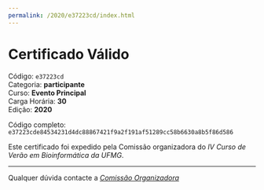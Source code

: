 ```yaml
---
permalink: /2020/e37223cd/index.html
---
```


# Certificado Válido

Código: `e37223cd`<br>
Categoria: **participante**<br>
Curso: **Evento Principal**<br>
Carga Horária: **30**<br>
Edição: **2020**<br>


Código completo: `e37223cde84534231d4dc88867421f9a2f191af51289cc58b6630a8b5f86d586`


Este certificado foi expedido pela Comissão organizadora do *IV Curso de Verão em Bioinformática da UFMG*.

----

Qualquer dúvida contacte a [_Comissão Organizadora_](<mailto:cursobioinfoufmg@gmail.com$subject=[Certificados]>)

